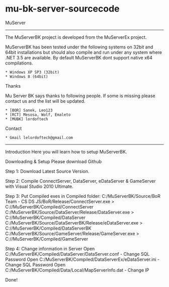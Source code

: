# mu-bk-server-sourcecode
MuServer

---

The MuServerBK project is developed from the MuServerEx project.

MuServerBK has been tested under the following systems on 32bit and 64bit installations but should also compile and 
run under any system where .NET 3.5 are available. By default MuServerBK dont support native x64 compilations.

    * Windows XP SP3 (32bit)
    * Windows 8 (64bit)

Thanks

Mu Server BK says thanks to following people. If some is missing please contact us and the list will be updated.

    * [BOR] Sanek, Leo123
    * [RCT] Mesosa, Wolf, Emaleto
    * [MUBK] lordoftech

Contact

    * Gmail lelordoftech@gmail.com

---

Introduction
Here you will learn how to setup MuServerBK.

Downloading & Setup
Please download Github

Step 1: Download Latest Source Version.

Step 2: Compile ConnectServer, DataServer, eDataServer & GameServer with Visual Studio 2010 Ultimate.

Step 3: Put Compiled exes in Compiled folder:
C:/MuServerBK/Source/BoR Team - CS DS JS/BoR/Release/ConnectServer.exe > C://MuServerBK/Compiled/ConnectServer
C:/MuServerBK/Source/DataServer/Release/DataServer.exe                 > C://MuServerBK/Compiled/DataServer
C:/MuServerBK/Source/DataServerBK/Release/eDataServer.exe              > C://MuServerBK/Compiled/DataServerBK
C:/MuServerBK/Source/GameServer/Release/GameServer.exe                 > C://MuServerBK/Compiled/GameServer

Step 4: Change information in Server
Open C:/MuServerBK/Compiled/DataServer/DataServer.conf   - Change SQL Password
Open C:/MuServerBK/Compiled/DataServerEx/eDataServer.ini - Change SQL Password
Open C:/MuServerBK/Compiled/Data/Local/MapServerInfo.dat - Change IP

Done!
